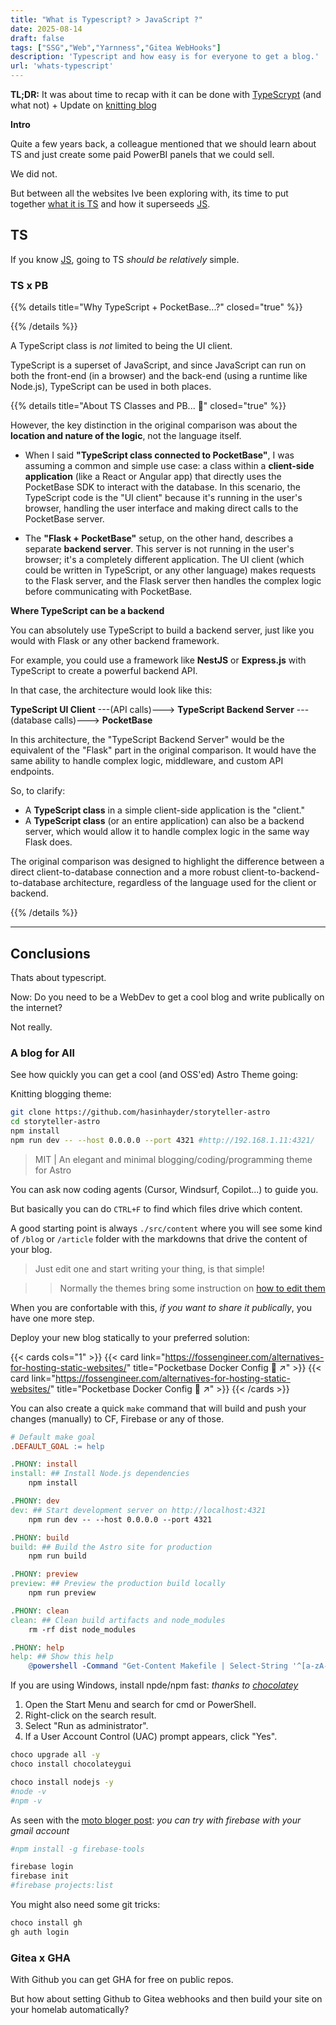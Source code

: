 ```yaml
---
title: "What is Typescript? > JavaScript ?"
date: 2025-08-14
draft: false
tags: ["SSG","Web","Yarnness","Gitea WebHooks"]
description: 'Typescript and how easy is for everyone to get a blog.'
url: 'whats-typescript'
---
```


**TL;DR:** It was about time to recap with it can be done with [TypeScrypt](#ts) (and what not) + Update on [knitting blog](#a-blog-for-all)

**Intro**

Quite a few years back, a colleague mentioned that we should learn about TS and just create some paid PowerBI panels that we could sell.

We did not.

But between all the websites Ive been exploring with, its time to put together [what it is TS](#ts) and how it superseeds [JS](https://jalcocert.github.io/JAlcocerT/javascript-for-static-websites/).

## TS

If you know [JS](https://jalcocert.github.io/JAlcocerT/javascript-for-static-websites/), going to TS *should be relatively* simple.



### TS x PB


{{% details title="Why TypeScript + PocketBase...?" closed="true" %}}

{{% /details %}}

A TypeScript class is *not* limited to being the UI client.

TypeScript is a superset of JavaScript, and since JavaScript can run on both the front-end (in a browser) and the back-end (using a runtime like Node.js), TypeScript can be used in both places.

{{% details title="About TS Classes and PB... 🚀" closed="true" %}}

However, the key distinction in the original comparison was about the **location and nature of the logic**, not the language itself.

* When I said **"TypeScript class connected to PocketBase"**, I was assuming a common and simple use case: a class within a **client-side application** (like a React or Angular app) that directly uses the PocketBase SDK to interact with the database. In this scenario, the TypeScript code is the "UI client" because it's running in the user's browser, handling the user interface and making direct calls to the PocketBase server.

* The **"Flask + PocketBase"** setup, on the other hand, describes a separate **backend server**. This server is not running in the user's browser; it's a completely different application. The UI client (which could be written in TypeScript, or any other language) makes requests to the Flask server, and the Flask server then handles the complex logic before communicating with PocketBase.

**Where TypeScript can be a backend**

You can absolutely use TypeScript to build a backend server, just like you would with Flask or any other backend framework.

For example, you could use a framework like **NestJS** or **Express.js** with TypeScript to create a powerful backend API.

In that case, the architecture would look like this:

**TypeScript UI Client** ---(API calls)---> **TypeScript Backend Server** ---(database calls)---> **PocketBase**

In this architecture, the "TypeScript Backend Server" would be the equivalent of the "Flask" part in the original comparison. It would have the same ability to handle complex logic, middleware, and custom API endpoints.

So, to clarify:

* A **TypeScript class** in a simple client-side application is the "client."
* A **TypeScript class** (or an entire application) can also be a backend server, which would allow it to handle complex logic in the same way Flask does.

The original comparison was designed to highlight the difference between a direct client-to-database connection and a more robust client-to-backend-to-database architecture, regardless of the language used for the client or backend.

{{% /details %}}



---

## Conclusions

Thats about typescript.

Now: Do you need to be a WebDev to get a cool blog and write publically on the internet?

Not really.

### A blog for All

See how quickly you can get a cool (and OSS'ed) Astro Theme going:

Knitting blogging theme: 

```sh
git clone https://github.com/hasinhayder/storyteller-astro
cd storyteller-astro
npm install
npm run dev -- --host 0.0.0.0 --port 4321 #http://192.168.1.11:4321/
```

> MIT | An elegant and minimal blogging/coding/programming theme for Astro


You can ask now coding agents (Cursor, Windsurf, Copilot...) to guide you.

But basically you can do `CTRL+F` to find which files drive which content.

A good starting point is always `./src/content` where you will see some kind of `/blog` or `/article` folder with the markdowns that drive the content of your blog.

> Just edit one and start writing your thing, is that simple!

> > Normally the themes bring some instruction on [how to edit them](https://github.com/hasinhayder/storyteller-astro?tab=readme-ov-file#-content-creation)

When you are confortable with this, *if you want to share it publically*, you have one more step.

Deploy your new blog statically to your preferred solution:

{{< cards cols="1" >}}
  {{< card link="https://fossengineer.com/alternatives-for-hosting-static-websites/" title="Pocketbase Docker Config 🐋 ↗" >}}
  {{< card link="https://fossengineer.com/alternatives-for-hosting-static-websites/" title="Pocketbase Docker Config 🐋 ↗" >}}
{{< /cards >}}


You can also create a quick `make` command that will build and push your changes (manually) to CF, Firebase or any of those.

```makefile
# Default make goal
.DEFAULT_GOAL := help

.PHONY: install
install: ## Install Node.js dependencies
    npm install

.PHONY: dev
dev: ## Start development server on http://localhost:4321
    npm run dev -- --host 0.0.0.0 --port 4321

.PHONY: build
build: ## Build the Astro site for production
    npm run build

.PHONY: preview
preview: ## Preview the production build locally
    npm run preview

.PHONY: clean
clean: ## Clean build artifacts and node_modules
    rm -rf dist node_modules

.PHONY: help
help: ## Show this help
    @powershell -Command "Get-Content Makefile | Select-String '^[a-zA-Z0-9_.-]+:.*?##' | ForEach-Object { $$line = $$_.Line; if ($$line -match '^([a-zA-Z0-9_.-]+):.*?##\s*(.+)') { Write-Host ('{0,-20} {1}' -f $$matches[1], $$matches[2]) -ForegroundColor Cyan } }"
```

If you are using Windows, install npde/npm fast: *thanks to [chocolatey](https://jalcocert.github.io/JAlcocerT/how-to-use-chocolatey-windows/)*

1. Open the Start Menu and search for cmd or PowerShell.
2. Right-click on the search result.
3. Select "Run as administrator".
4. If a User Account Control (UAC) prompt appears, click "Yes".

```sh
choco upgrade all -y
choco install chocolateygui

choco install nodejs -y
#node -v
#npm -v
```

As seen with the [moto bloger post](https://jalcocert.github.io/JAlcocerT/web-for-moto-blogger/): *you can try with firebase with your gmail account*

```sh
#npm install -g firebase-tools

firebase login
firebase init
#firebase projects:list
```

You might also need some git tricks:

```sh
choco install gh
gh auth login
```

### Gitea x GHA

With Github you can get GHA for free on public repos.

But how about setting Github to Gitea webhooks and then build your site on your homelab automatically?

